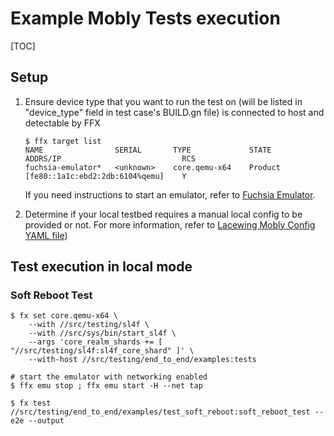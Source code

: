 # Example Mobly Tests execution

[TOC]

## Setup
1. Ensure device type that you want to run the test on (will be listed in
"device_type" field in test case's BUILD.gn file) is connected to host and
detectable by FFX
    ```shell
    $ ffx target list
    NAME                SERIAL       TYPE             STATE      ADDRS/IP                           RCS
    fuchsia-emulator*   <unknown>    core.qemu-x64    Product    [fe80::1a1c:ebd2:2db:6104%qemu]    Y
    ```
   If you need instructions to start an emulator, refer to [Fuchsia Emulator].

2. Determine if your local testbed requires a manual local config to be provided
or not. For more information, refer to
[Lacewing Mobly Config YAML file](../README.md#Mobly-Config-YAML-File))

## Test execution in local mode
### Soft Reboot Test
```shell
$ fx set core.qemu-x64 \
    --with //src/testing/sl4f \
    --with //src/sys/bin/start_sl4f \
    --args 'core_realm_shards += [ "//src/testing/sl4f:sl4f_core_shard" ]' \
    --with-host //src/testing/end_to_end/examples:tests

# start the emulator with networking enabled
$ ffx emu stop ; ffx emu start -H --net tap

$ fx test //src/testing/end_to_end/examples/test_soft_reboot:soft_reboot_test --e2e --output
```

[Fuchsia Emulator]: ../honeydew/tests/functional_tests/README.md#Fuchsia-Emulator
